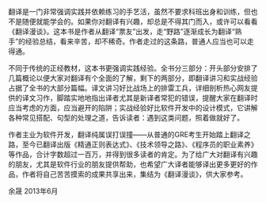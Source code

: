 翻译是一门非常强调实践并依赖练习的手艺活，虽然不要求科班出身和训练，但也不是随便就能学会的。如果你对翻译有兴趣，却总是不得其门而入，或许可以看看《翻译漫谈》。这本书是作者从翻译“票友”出发，走“野路”逐渐成长为翻译“熟手”的经验总结，看来辛苦，却不稀奇。作者走过的这条路，普通人应当也可以走得通。

不同于传统的正经教材，这本书更强调实践经验。全书分三部分：开头部分安排了几篇概论以便大家对翻译有个全面的了解，剩下的两部分，即翻译讲习和实战经验占据了全书的大部分篇幅。译文讲习好比战场上的排雷工兵，详细剖析热心网友提供的译文习作，脚踏实地地指出译者尤其是新译者常犯的错误，提醒大家在翻译时应当考虑的方面，应当避开的陷阱；实战经验好比软件开发中的设计模式，它讲解各种常见搭配、句型的处理之道，告诉读者：遇到这类问题，照着做就好了。

作者主业为软件开发，翻译纯属误打误撞——从普通的GRE考生开始踏上翻译之路，至今已翻译出版《精通正则表达式》、《技术领导之路》、《程序员的职业素养》等作品，合计字数超过一百万，并得到很多读者的肯定。为了给广大对翻译有兴趣的朋友，尤其是软件行业的朋友提供帮助，也希望广大译者能够译出更多更好的作品，作者将自己苦苦摸索的成果共享出来，集结为《翻译漫谈》，供大家参考。

余晟
2013年6月
